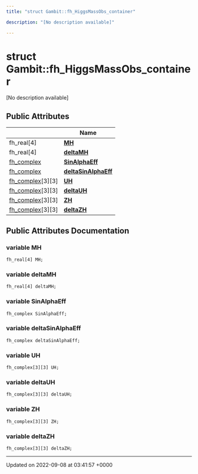 ```yaml
---
title: "struct Gambit::fh_HiggsMassObs_container"

description: "[No description available]"

---
```


# struct Gambit::fh_HiggsMassObs_container



[No description available]

## Public Attributes

|                | Name           |
| -------------- | -------------- |
| fh_real[4] | **[MH](/documentation/code/classes/structgambit_1_1fh__higgsmassobs__container/#variable-mh)**  |
| fh_real[4] | **[deltaMH](/documentation/code/classes/structgambit_1_1fh__higgsmassobs__container/#variable-deltamh)**  |
| [fh_complex](/documentation/code/classes/classgambit_1_1fcomplext/) | **[SinAlphaEff](/documentation/code/classes/structgambit_1_1fh__higgsmassobs__container/#variable-sinalphaeff)**  |
| [fh_complex](/documentation/code/classes/classgambit_1_1fcomplext/) | **[deltaSinAlphaEff](/documentation/code/classes/structgambit_1_1fh__higgsmassobs__container/#variable-deltasinalphaeff)**  |
| [fh_complex](/documentation/code/classes/classgambit_1_1fcomplext/)[3][3] | **[UH](/documentation/code/classes/structgambit_1_1fh__higgsmassobs__container/#variable-uh)**  |
| [fh_complex](/documentation/code/classes/classgambit_1_1fcomplext/)[3][3] | **[deltaUH](/documentation/code/classes/structgambit_1_1fh__higgsmassobs__container/#variable-deltauh)**  |
| [fh_complex](/documentation/code/classes/classgambit_1_1fcomplext/)[3][3] | **[ZH](/documentation/code/classes/structgambit_1_1fh__higgsmassobs__container/#variable-zh)**  |
| [fh_complex](/documentation/code/classes/classgambit_1_1fcomplext/)[3][3] | **[deltaZH](/documentation/code/classes/structgambit_1_1fh__higgsmassobs__container/#variable-deltazh)**  |

## Public Attributes Documentation

### variable MH

```
fh_real[4] MH;
```


### variable deltaMH

```
fh_real[4] deltaMH;
```


### variable SinAlphaEff

```
fh_complex SinAlphaEff;
```


### variable deltaSinAlphaEff

```
fh_complex deltaSinAlphaEff;
```


### variable UH

```
fh_complex[3][3] UH;
```


### variable deltaUH

```
fh_complex[3][3] deltaUH;
```


### variable ZH

```
fh_complex[3][3] ZH;
```


### variable deltaZH

```
fh_complex[3][3] deltaZH;
```


-------------------------------

Updated on 2022-09-08 at 03:41:57 +0000